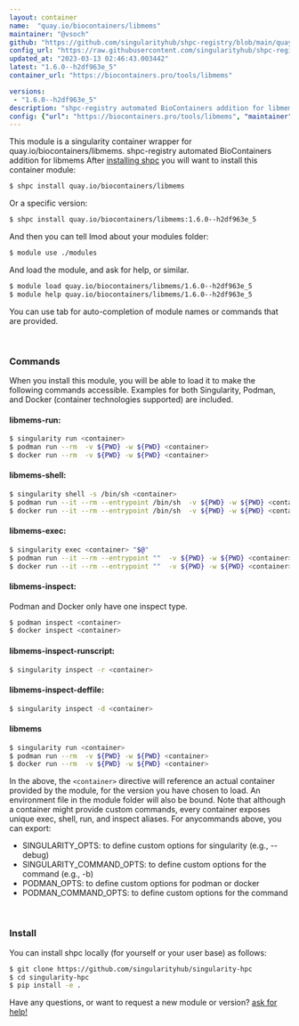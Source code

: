 ```yaml
---
layout: container
name:  "quay.io/biocontainers/libmems"
maintainer: "@vsoch"
github: "https://github.com/singularityhub/shpc-registry/blob/main/quay.io/biocontainers/libmems/container.yaml"
config_url: "https://raw.githubusercontent.com/singularityhub/shpc-registry/main/quay.io/biocontainers/libmems/container.yaml"
updated_at: "2023-03-13 02:46:43.003442"
latest: "1.6.0--h2df963e_5"
container_url: "https://biocontainers.pro/tools/libmems"

versions:
 - "1.6.0--h2df963e_5"
description: "shpc-registry automated BioContainers addition for libmems"
config: {"url": "https://biocontainers.pro/tools/libmems", "maintainer": "@vsoch", "description": "shpc-registry automated BioContainers addition for libmems", "latest": {"1.6.0--h2df963e_5": "sha256:786d03bdadf29715ee462ee37bd95472e8e20f3c082d4f6724622bfe9db086e0"}, "tags": {"1.6.0--h2df963e_5": "sha256:786d03bdadf29715ee462ee37bd95472e8e20f3c082d4f6724622bfe9db086e0"}, "docker": "quay.io/biocontainers/libmems"}
---
```


This module is a singularity container wrapper for quay.io/biocontainers/libmems.
shpc-registry automated BioContainers addition for libmems
After [installing shpc](#install) you will want to install this container module:


```bash
$ shpc install quay.io/biocontainers/libmems
```

Or a specific version:

```bash
$ shpc install quay.io/biocontainers/libmems:1.6.0--h2df963e_5
```

And then you can tell lmod about your modules folder:

```bash
$ module use ./modules
```

And load the module, and ask for help, or similar.

```bash
$ module load quay.io/biocontainers/libmems/1.6.0--h2df963e_5
$ module help quay.io/biocontainers/libmems/1.6.0--h2df963e_5
```

You can use tab for auto-completion of module names or commands that are provided.

<br>

### Commands

When you install this module, you will be able to load it to make the following commands accessible.
Examples for both Singularity, Podman, and Docker (container technologies supported) are included.

#### libmems-run:

```bash
$ singularity run <container>
$ podman run --rm  -v ${PWD} -w ${PWD} <container>
$ docker run --rm  -v ${PWD} -w ${PWD} <container>
```

#### libmems-shell:

```bash
$ singularity shell -s /bin/sh <container>
$ podman run --it --rm --entrypoint /bin/sh  -v ${PWD} -w ${PWD} <container>
$ docker run --it --rm --entrypoint /bin/sh  -v ${PWD} -w ${PWD} <container>
```

#### libmems-exec:

```bash
$ singularity exec <container> "$@"
$ podman run --it --rm --entrypoint ""  -v ${PWD} -w ${PWD} <container> "$@"
$ docker run --it --rm --entrypoint ""  -v ${PWD} -w ${PWD} <container> "$@"
```

#### libmems-inspect:

Podman and Docker only have one inspect type.

```bash
$ podman inspect <container>
$ docker inspect <container>
```

#### libmems-inspect-runscript:

```bash
$ singularity inspect -r <container>
```

#### libmems-inspect-deffile:

```bash
$ singularity inspect -d <container>
```



#### libmems

```bash
$ singularity run <container>
$ podman run --rm  -v ${PWD} -w ${PWD} <container>
$ docker run --rm  -v ${PWD} -w ${PWD} <container>
```


In the above, the `<container>` directive will reference an actual container provided
by the module, for the version you have chosen to load. An environment file in the
module folder will also be bound. Note that although a container
might provide custom commands, every container exposes unique exec, shell, run, and
inspect aliases. For anycommands above, you can export:

 - SINGULARITY_OPTS: to define custom options for singularity (e.g., --debug)
 - SINGULARITY_COMMAND_OPTS: to define custom options for the command (e.g., -b)
 - PODMAN_OPTS: to define custom options for podman or docker
 - PODMAN_COMMAND_OPTS: to define custom options for the command

<br>

### Install

You can install shpc locally (for yourself or your user base) as follows:

```bash
$ git clone https://github.com/singularityhub/singularity-hpc
$ cd singularity-hpc
$ pip install -e .
```

Have any questions, or want to request a new module or version? [ask for help!](https://github.com/singularityhub/singularity-hpc/issues)